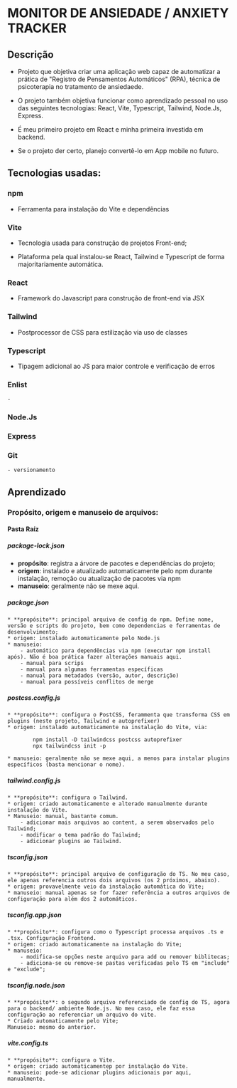 # MONITOR DE ANSIEDADE / ANXIETY TRACKER

## Descrição
* Projeto que objetiva criar uma aplicação web capaz de automatizar a prática de "Registro de Pensamentos Automáticos" (RPA), técnica de psicoterapia no tratamento de ansiedaede.

* O projeto também objetiva funcionar como aprendizado pessoal no uso das seguintes tecnologias: React, Vite, Typescript, Tailwind, Node.Js, Express.

* É meu primeiro projeto em React e minha primeira investida em backend.

* Se o projeto der certo, planejo convertê-lo em App mobile no futuro.

## Tecnologias usadas:

### npm

* Ferramenta para instalação do Vite e dependências

### Vite

* Tecnologia usada para construção de projetos Front-end;

* Plataforma pela qual instalou-se React, Tailwind e Typescript de forma majoritariamente automática.

### React
* Framework do Javascript para construção de front-end via JSX

### Tailwind
* Postprocessor de CSS para estilização via uso de classes

### Typescript
- Tipagem adicional ao JS para maior controle e verificação de erros

### Enlist
    - 

### Node.Js

### Express

### Git
    - versionamento





## Aprendizado


### Propósito, origem e manuseio de arquivos:

#### Pasta Raíz

##### package-lock.json
* **propósito**: registra a árvore de pacotes e dependências do projeto;
* **origem**: instalado e atualizado automaticamente pelo npm durante instalação, remoção ou atualização de pacotes via npm
* **manuseio**: geralmente não se mexe aqui.

##### package.json
    * **propósito**: principal arquivo de config do npm. Define nome, versão e scripts do projeto, bem como dependencias e ferramentas de desenvolvimento;
    * origem: instalado automaticamente pelo Node.js
    * manuseio: 
        - automático para dependências via npm (executar npm install após). Não é boa prática fazer alterações manuais aqui.
        - manual para scrips
        - manual para algumas ferramentas específicas
        - manual para metadados (versão, autor, descrição)
        - manual para possíveis conflitos de merge

##### postcss.config.js
    * **propósito**: configura o PostCSS, ferammenta que transforma CSS em plugins (neste projeto, Tailwind e autoprefixer)
    * origem: instalado automaticamente na instalação do Vite, via:

```console
        npm install -D tailwindcss postcss autoprefixer
        npx tailwindcss init -p
```
    * manuseio: geralmente não se mexe aqui, a menos para instalar plugins específicos (basta mencionar o nome).

##### tailwind.config.js
    * **propósito**: configura o Tailwind.
    * origem: criado automaticamente e alterado manualmente durante instalação do Vite.
    * Manuseio: manual, bastante comum.
        - adicionar mais arquivos ao content, a serem observados pelo Tailwind;
        - modificar o tema padrão do Tailwind;
        - adicionar plugins ao Tailwind.

##### tsconfig.json
    * **propósito**: principal arquivo de configuração do TS. No meu caso, ele apenas referencia outros dois arquivos (os 2 próximos, abaixo).
    * origem: provavelmente veio da instalação automática do Vite;
    * manuseio: manual apenas se for fazer referência a outros arquivos de configuração para além dos 2 automáticos.

##### tsconfig.app.json
    * **propósito**: configura como o Typescript processa arquivos .ts e .tsx. Configuração Frontend.
    * origem: criado automaticamente na instalação do Vite;
    * manuseio:
        - modifica-se opções neste arquivo para add ou remover biblitecas;
        - adiciona-se ou remove-se pastas verificadas pelo TS em "include" e "exclude";

##### tsconfig.node.json
    * **propósito**: o segundo arquivo referenciado de config do TS, agora para o backend/ ambiente Node.js. No meu caso, ele faz essa configuração ao referenciar um arquivo do vite.
    * Criado automaticamente pelo Vite;
    Manuseio: mesmo do anterior.

##### vite.config.ts
    * **propósito**: configura o Vite.
    * origem: criado automaticamentep por instalação do Vite.
    * manuseio: pode-se adicionar plugins adicionais por aqui, manualmente.